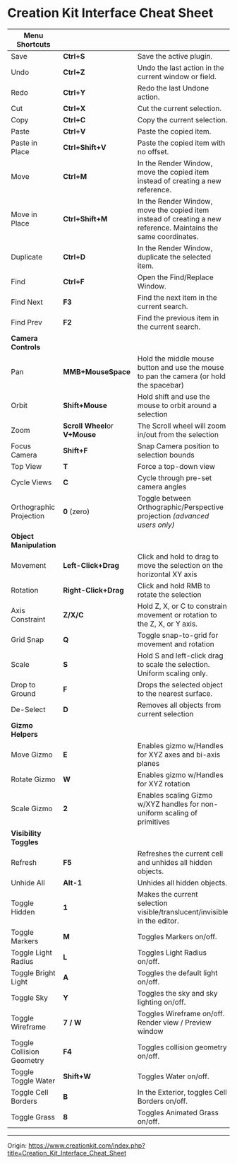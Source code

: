 # Creation Kit Interface Cheat Sheet



| **Menu Shortcuts**        |                                |                                                              |
| ------------------------- | ------------------------------ | ------------------------------------------------------------ |
| Save                      | **Ctrl+S**                     | Save the active plugin.                                      |
| Undo                      | **Ctrl+Z**                     | Undo the last action in the current window or field.         |
| Redo                      | **Ctrl+Y**                     | Redo the last Undone action.                                 |
| Cut                       | **Ctrl+X**                     | Cut the current selection.                                   |
| Copy                      | **Ctrl+C**                     | Copy the current selection.                                  |
| Paste                     | **Ctrl+V**                     | Paste the copied item.                                       |
| Paste in Place            | **Ctrl+Shift+V**               | Paste the copied item with no offset.                        |
| Move                      | **Ctrl+M**                     | In the Render Window, move the copied item instead of creating a new reference. |
| Move in Place             | **Ctrl+Shift+M**               | In the Render Window, move the copied item instead of creating a new reference. Maintains the same coordinates. |
| Duplicate                 | **Ctrl+D**                     | In the Render Window, duplicate the selected item.           |
| Find                      | **Ctrl+F**                     | Open the Find/Replace Window.                                |
| Find Next                 | **F3**                         | Find the next item in the current search.                    |
| Find Prev                 | **F2**                         | Find the previous item in the current search.                |
| **Camera Controls**       |                                |                                                              |
| Pan                       | **MMB+MouseSpace**             | Hold the middle mouse button and use the mouse to pan the camera (or hold the spacebar) |
| Orbit                     | **Shift+Mouse**                | Hold shift and use the mouse to orbit around a selection     |
| Zoom                      | **Scroll Wheel**or **V+Mouse** | The Scroll wheel will zoom in/out from the selection         |
| Focus Camera              | **Shift+F**                    | Snap Camera position to selection bounds                     |
| Top View                  | **T**                          | Force a top-down view                                        |
| Cycle Views               | **C**                          | Cycle through pre-set camera angles                          |
| Orthographic Projection   | **0** (zero)                   | Toggle between Orthographic/Perspective projection *(advanced users only)* |
| **Object Manipulation**   |                                |                                                              |
| Movement                  | **Left-Click+Drag**            | Click and hold to drag to move the selection on the horizontal XY axis |
| Rotation                  | **Right-Click+Drag**           | Click and hold RMB to rotate the selection                   |
| Axis Constraint           | **Z/X/C**                      | Hold Z, X, or C to constrain movement or rotation to the Z, X, or Y axis. |
| Grid Snap                 | **Q**                          | Toggle snap-to-grid for movement and rotation                |
| Scale                     | **S**                          | Hold S and left-click drag to scale the selection. Uniform scaling only. |
| Drop to Ground            | **F**                          | Drops the selected object to the nearest surface.            |
| De-Select                 | **D**                          | Removes all objects from current selection                   |
| **Gizmo Helpers**         |                                |                                                              |
| Move Gizmo                | **E**                          | Enables gizmo w/Handles for XYZ axes and bi-axis planes      |
| Rotate Gizmo              | **W**                          | Enables gizmo w/Handles for XYZ rotation                     |
| Scale Gizmo               | **2**                          | Enables scaling Gizmo w/XYZ handles for non-uniform scaling of primitives |
| **Visibility Toggles**    |                                |                                                              |
| Refresh                   | **F5**                         | Refreshes the current cell and unhides all hidden objects.   |
| Unhide All                | **Alt-1**                      | Unhides all hidden objects.                                  |
| Toggle Hidden             | **1**                          | Makes the current selection visible/translucent/invisible in the editor. |
| Toggle Markers            | **M**                          | Toggles Markers on/off.                                      |
| Toggle Light Radius       | **L**                          | Toggles Light Radius on/off.                                 |
| Toggle Bright Light       | **A**                          | Toggles the default light on/off.                            |
| Toggle Sky                | **Y**                          | Toggles the sky and sky lighting on/off.                     |
| Toggle Wireframe          | **7 / W**                      | Toggles Wireframe on/off. Render view / Preview window       |
| Toggle Collision Geometry | **F4**                         | Toggles collision geometry on/off.                           |
| Toggle Toggle Water       | **Shift+W**                    | Toggles Water on/off.                                        |
| Toggle Cell Borders       | **B**                          | In the Exterior, toggles Cell Borders on/off.                |
| Toggle Grass              | **8**                          | Toggles Animated Grass on/off.                               |

------

Origin: https://www.creationkit.com/index.php?title=Creation_Kit_Interface_Cheat_Sheet

